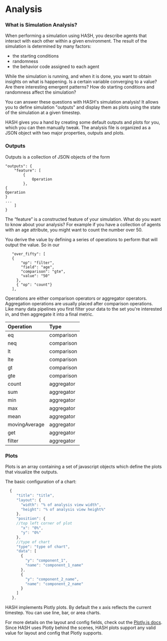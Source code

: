 # Analysis

### What is Simulation Analysis?

When performing a simulation using HASH, you describe agents that interact with each other within a given environment. The result of the simulation is determined by many factors:

* the starting conditions
* randomness
* the behavior code assigned to each agent

While the simulation is running, and when it is done, you want to obtain insights on what is happening. Is a certain variable converging to a value? Are there interesting emergent patterns? How do starting conditions and randomness affect the simulation?

You can answer these questions with HASH's simulation analysis! It allows you to define simulation "outputs" and display them as  plots using the state of the simulation at a given timestep.

HASH gives you a hand by creating some default outputs and plots for you, which you can then manually tweak. The analysis file is organized as a JSON object with two major properties, outputs and plots. 

### Outputs

Outputs is a collection of JSON objects of the form

```text
"outputs": {
    "feature": [
        {
            Operation
        },
{
Operation
}
...
    ]
}
```

The “feature” is a constructed feature of your simulation. What do you want to know about your analysis? For example if you have a collection of agents with an age attribute, you might want to count the number over 50. 

You derive the value by defining a series of operations to perform that will output the value. So in our 

```text
   "over_fifty": [
   {
       "op": "filter",
       "field": "age",
       "comparison": "gte",
       "value": "50"
     },
     { "op": "count"}
   ],
```

Operations are either comparison operators or aggregator operators. Aggregation operations are usually placed after comparison operations. Like many data pipelines you first filter your data to the set you're interested in, and then aggregate it into a final metric.

| Operation | Type |
| :--- | :--- |
| eq | comparison |
| neq | comparison |
| lt | comparison |
| lte | comparison |
| gt | comparison |
| gte | comparison |
| count | aggregator |
| sum | aggregator |
| min | aggregator |
| max | aggregator |
| mean | aggregator |
| movingAverage | aggregator |
| get | aggregator |
| filter | aggregator |

### Plots

Plots is an array containing a set of javascript objects which define the plots that visualize the outputs. 

The basic configuration of a chart:

```javascript
  {
     "title": "title",
     "layout": {
       "width": "% of analysis view width",
       "height": "% of analysis view height%"
     },
     "position": {
     //top left corner of plot
       "x": "0%",
       "y": "0%"
     },
     //type of chart
     "type": "type of chart",
     "data": [
       {
         "y": "component_1",
         "name": "component_1_name"
       },
       {
         "y": "component_2_name",
         "name": "component_2_name"
       }
     ]
   },
```

 

HASH implements Plotly plots. By default the x axis reflects the current timestep. You can use line,  bar, or area charts.

For more details on the layout and config fields, check out the [Plotly.js docs](https://plot.ly/javascript/reference/). Since HASH uses Plotly behind the scenes, HASH plots support any valid value for layout and config that Plotly supports.

  
  
  


